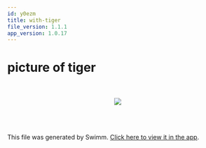 ```yaml
---
id: y0ezm
title: with-tiger
file_version: 1.1.1
app_version: 1.0.17
---
```


# picture of tiger

<br/>

<br/>

<div align="center"><img src="https://firebasestorage.googleapis.com/v0/b/swimm-dev-content/o/repositories%2FZ2l0aHViJTNBJTNBdDElM0ElM0FlcmFuLXN3aW1t%2F930d3cee-a029-426c-b1e3-56cd08f0abf4.jpg?alt=media&token=35c41032-d759-4663-897a-c53ec498f0c0" style="width:'50%'"/></div>

<br/>

<br/>

<br/>

This file was generated by Swimm. [Click here to view it in the app](http://localhost:5000/repos/Z2l0aHViJTNBJTNBdDElM0ElM0FlcmFuLXN3aW1t/docs/y0ezm).
